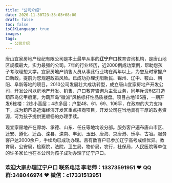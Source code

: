 ```yaml
---
title: "公司介绍"
date: 2020-11-30T23:33:03+08:00
draft: false
toc: false
isCJKLanguage: true
images:
tags: 
  - 公司介绍
---
```




唐山宜家房地产经纪有限公司是本土最早从事的**辽宁户口**教育咨询机构，是唐山地区规模最大，实力最强的公司。7年的行业经历，近2000例成功案例，帮助您孩子考取理想大学。宜家房地产销售人员从事此行业均在两年以上，为您及时掌握户口新政，提前为您规避政策风险。已成功办理沈阳新民、锦州、辽中、鞍山、朝阳、阜新等地的项目。2010公司发展壮大成功转型，成立唐山宜家房地产开发公司，开发公司以房地产开发、销售、户口教育咨询为主营业务，同年斥资6亿打造葫芦岛亿甲府第，为葫芦岛“徽派”风格标杆性品质楼盘。项目占地165亩，一期开发6栋楼：2栋小高层；4栋多层；户型48、61、69、106平，在政府的大力支持下，成为葫芦岛近海经济开发区重点招商项目，开发公司在当地具有丰厚的政务资源，可为孩子提供更顺畅的办理手续。

现宜家房地产在廊坊、承德、山东、任丘等地均设分部。服务客户遍布唐山市区、迁安、遵化、迁西、滦县、滦南、丰润、玉田、唐海、京唐港、乐亭、古冶。服务客户达2000余户，手续均已成功办理。且有数百户已参加辽宁高考成绩优异。教育局，公安局，检察院，法院，卫生局，物价局，农行，社保局，人民医院等单位的许多家长也在本公司为孩子成功办理了辽宁户口。



### 欢迎大家办理辽宁户口 联系电话 李老师：13373591951 ❤️ QQ群:348046974 ❤️ 微信：c17331513951 

